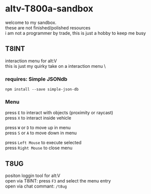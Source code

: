# altv-T800a-sandbox
welcome to my sandbox.\
these are not finished/polished resources\
i am not a programmer by trade, this is just a hobby to keep me busy


## T8INT
interaction menu for alt:V\
this is just my quirky take on a interaction menu \

### requires: Simple JSONdb
```npm install --save simple-json-db```

### Menu
press ```E``` to interact with objects (proximity or raycast)\
press ```X``` to interact inside vehicle

press ```W``` or ```D``` to move up in menu\
press ```S``` or ```A``` to move down in menu

press ```Left Mouse``` to execute selected\
press ```Right Mouse``` to close menu



## T8UG
positon loggin tool for alt:V\
open via T8INT: press ```F3``` and select the menu entry\
open via chat commant: ```/t8ug```


